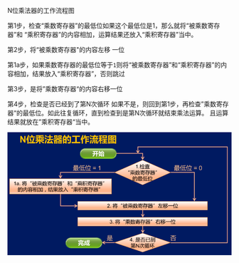 N位乘法器的工作流程图

第1步，检查“乘数寄存器”的最低位如果这个最低位是1，那么就将“被乘数寄存器”和 “乘积寄存器”的内容相加，运算结果还放入“乘积寄存器”当中。 

第2步，将“被乘数寄存器"的内容左移 一位

第1a步，如果乘数寄存器的最低位等于`1`则将“被乘数寄存器”和“乘积寄存器”的内容相加，结果放入“乘积寄存器”，否则跳过

第3步，是将”乘数寄存器“的内容右移一位 

第4步，检查是否已经到了第N次循环 如果不是，则回到第1步，再检查”乘数寄存器“的最低位。如此往复循环，直到检查到是第N次循环就结束乘法运算。 
且运算结果就放在”乘积寄存器“当中。 

![image-20201104104736361](assets/image-20201104104736361.png)